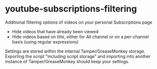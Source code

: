 # youtube-subscriptions-filtering
Additional filtering options of videos on your personal Subscriptions page

- Hide videos that have already been viewed
- Hide videos based on title, either for All channel or on a per-channel basis (using regular expressions)

Settings are stored within the internal Tamper/GreaseMonkey storage. Exporting the script "including script storage" and importing into another instance of Tamper/GreaseMonkey should keep your settings.
